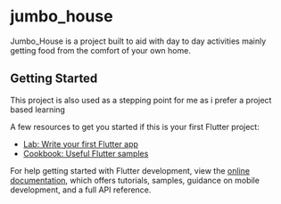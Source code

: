 # jumbo_house
Jumbo_House is a project built to aid with day to day activities mainly getting food from the comfort of your own home. 

## Getting Started

This project is also used as a stepping point for me as i prefer a project based learning

A few resources to get you started if this is your first Flutter project:

- [Lab: Write your first Flutter app](https://docs.flutter.dev/get-started/codelab)
- [Cookbook: Useful Flutter samples](https://docs.flutter.dev/cookbook)

For help getting started with Flutter development, view the
[online documentation](https://docs.flutter.dev/), which offers tutorials,
samples, guidance on mobile development, and a full API reference.
